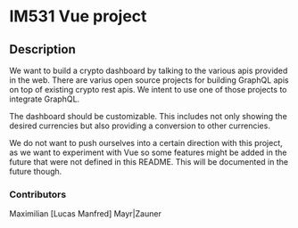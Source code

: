 # IM531 Vue project

## Description

We want to build a crypto dashboard by talking to the various apis provided in the web. There are varius 
open source projects for building GraphQL apis on top of existing crypto rest apis. We intent to use one
of those projects to integrate GraphQL.

The dashboard should be customizable. This includes not only showing the desired currencies but also 
providing a conversion to other currencies.

We do not want to push ourselves into a certain direction with this project, as we want to experiment with
Vue so some features might be added in the future that were not defined in this README. This will be 
documented in the future though.

### Contributors

Maximilian [Lucas Manfred] Mayr|Zauner
